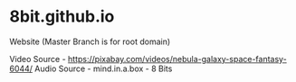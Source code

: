 # 8bit.github.io
Website (Master Branch is for root domain)


Video Source - https://pixabay.com/videos/nebula-galaxy-space-fantasy-6044/
Audio Source - mind.in.a.box - 8 Bits